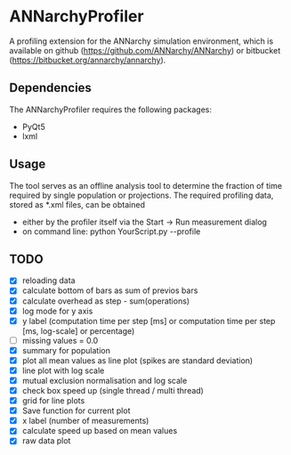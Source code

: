 # ANNarchyProfiler

A profiling extension for the ANNarchy simulation environment, which is available on github (https://github.com/ANNarchy/ANNarchy) or bitbucket (https://bitbucket.org/annarchy/annarchy).

## Dependencies

The ANNarchyProfiler requires the following packages:

* PyQt5
* lxml

## Usage

The tool serves as an offline analysis tool to determine the fraction of time required by single population or projections. The required profiling data, stored as *.xml files, can be obtained 

* either by the profiler itself via the Start -> Run measurement dialog
* on command line: python YourScript.py --profile

## TODO
 - [X] reloading data
 - [X] calculate bottom of bars as sum of previos bars
 - [X] calculate overhead as step - sum(operations)
 - [X] log mode for y axis
 - [X] y label (computation time per step [ms] or computation time per step [ms, log-scale] or percentage)
 - [ ] missing values = 0.0
 - [X] summary for population
 - [X] plot all mean values as line plot (spikes are standard deviation)
 - [X] line plot with log scale
 - [X] mutual exclusion normalisation and log scale
 - [X] check box speed up (single thread / multi thread)
 - [X] grid for line plots
 - [X] Save function for current plot
 - [X] x label (number of measurements)
 - [X] calculate speed up based on mean values
 - [X] raw data plot